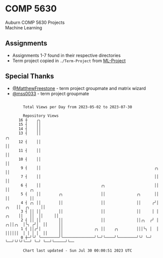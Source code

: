 # COMP 5630
Auburn COMP 5630 Projects  
Machine Learning

## Assignments
- Assignments 1-7 found in their respective directories
- Term project copied in `./Term-Project` from [ML-Project](https://github.com/wumphlett/ML-Project)

## Special Thanks
- [@MatthewFreestone](https://github.com/MatthewFreestone) - term project groupmate and matrix wizard
- [@mss0033](https://github.com/mss0033) - term project groupmate

```

        Total Views per Day from 2023-05-02 to 2023-07-30

        Repository Views
      16 ┼    ╭╮
      15 ┤    ││
      14 ┤    ││
      13 ┤    ││                                                                    ╭╮
      12 ┤    ││                                                                    ││
      11 ┤    ││                                                                    ││
      10 ┤    ││                                                                    ││
       9 ┤    ││                                                   ╭╮               ││
       7 ┤    ││                                                   ││               ││
       6 ┤    ││                           ╭╮                      ││               ││         ╭╮
       5 ┤    ││        ╭╮                 ││              ╭╮      ││               ││         ││
       4 ┤ ╭╮ ││        ││                 ││              ││     ╭╯│          ╭╮   ││  ╭╮     ││
       3 ┤ ││ ││        ││                 ││              ││     │ │    ╭╮    ││   ││  ││     ││
       2 ┤ ││ ││        ││                 ││              ││╭╮  ╭╯ │  ╭╮││╭╮  │╰╮ ╭╯│  ││     ││
       1 ┤ ││╭╯│        ││              ╭╮ ││    ╭╮        │││╰╮ │  │  ││││││  │ │ │ │  ││     ││
       0 ┼─╯╰╯ ╰────────╯╰──────────────╯╰─╯╰────╯╰────────╯╰╯ ╰─╯  ╰──╯╰╯╰╯╰──╯ ╰─╯ ╰──╯╰─────╯╰──

        Chart last updated - Sun Jul 30 00:00:51 2023 UTC
        
```
